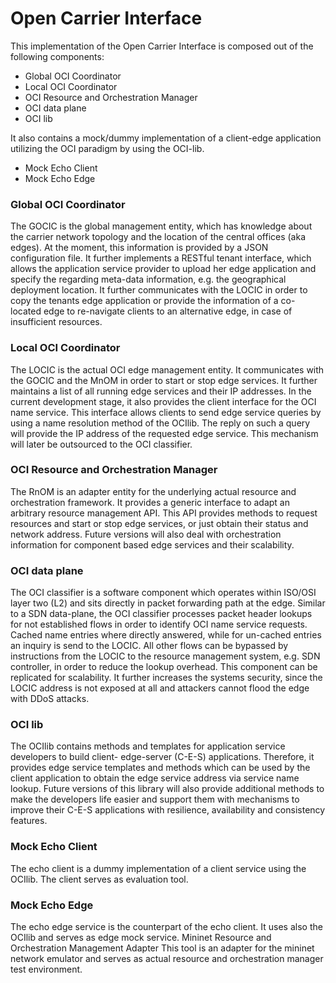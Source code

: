Open Carrier Interface
==============

This implementation of the Open Carrier Interface is composed out of the following components:

- Global OCI Coordinator
- Local OCI Coordinator
- OCI Resource and Orchestration Manager
- OCI data plane
- OCI lib

It also contains a mock/dummy implementation of a client-edge application utilizing the OCI paradigm by using the OCI-lib.

- Mock Echo Client
- Mock Echo Edge

### Global OCI Coordinator
The GOCIC is the global management entity, which has knowledge about the carrier network topology and the location of the central offices (aka edges). At the moment, this information is provided by a JSON configuration file. It further implements a RESTful tenant interface, which allows the application service provider to upload her edge application and specify the regarding meta-data information, e.g. the geographical deployment location. It further communicates with the LOCIC in order to copy the tenants edge application or provide the information of a co-located edge to re-navigate clients to an alternative edge, in case of insufficient resources.

### Local OCI Coordinator
The LOCIC is the actual OCI edge management entity. It communicates with the GOCIC and the MnOM in order to start or stop edge services. It further maintains a list of all running edge services and their IP addresses. In the current development stage, it also provides the client interface for the OCI name service. This interface allows clients to send edge service queries by using a name resolution method of the OCIlib. The reply on such a query will provide the IP address of the requested edge service. This mechanism will later be outsourced to the OCI classifier.

### OCI Resource and Orchestration Manager
The RnOM is an adapter entity for the underlying actual resource and orchestration framework. It provides a generic interface to adapt an arbitrary resource management API. This API provides methods to request resources and start or stop edge services, or just obtain their status and network address. Future versions will also deal with orchestration information for component based edge services and their scalability.

### OCI data plane
The OCI classifier is a software component which operates within ISO/OSI layer two (L2) and sits directly in packet forwarding path at the edge. Similar to a SDN data-plane, the OCI classifier processes packet header lookups for not established flows in order to identify OCI name service requests. Cached name entries where directly answered, while for un-cached entries an inquiry is send to the LOCIC. All other flows can be bypassed by instructions from the LOCIC to the resource management system, e.g. SDN controller, in order to reduce the lookup overhead. This component can be replicated for scalability. It further increases the systems security, since the LOCIC address is not exposed at all and attackers cannot flood the edge with DDoS attacks.

### OCI lib
The OCIlib contains methods and templates for application service developers to build client- edge-server (C-E-S) applications. Therefore, it provides edge service templates and methods which can be used by the client application to obtain the edge service address via service name lookup. Future versions of this library will also provide additional methods to make the developers life easier and support them with mechanisms to improve their C-E-S applications with resilience, availability and consistency features. 

### Mock Echo Client
The echo client is a dummy implementation of a client service using the OCIlib. The client serves as evaluation tool.

### Mock Echo Edge
The echo edge service is the counterpart of the echo client. It uses also the OCIlib and serves as edge mock service.
Mininet Resource and Orchestration Management Adapter
This tool is an adapter for the mininet network emulator and serves as actual resource and orchestration manager test environment.

